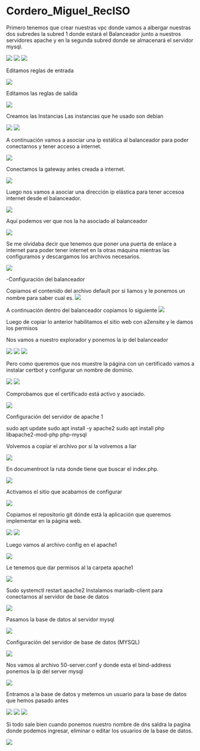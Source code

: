# Cordero_Miguel_RecISO

Primero tenemos que crear nuestras vpc donde vamos a albergar nuestras dos subredes la subred 1 donde estará el Balanceador junto a nuestros servidores apache y en la segunda subred donde se almacenará el servidor mysql.

![](Fotos/1.png)
![](Fotos/2.png)
![](Fotos/3.png)

Editamos reglas de entrada

![](Fotos/4.png)

Editamos las reglas de salida

![](Fotos/5.png)

Creamos las Instancias 
Las instancias que he usado son debian 

![](Fotos/6.png)
![](Fotos/7.png)

A continuación vamos a asociar una ip estática al balanceador para poder conectarnos y tener acceso a internet.

![](Fotos/8.png)

Conectamos la gateway antes creada a internet.

![](Fotos/9.png)

Luego nos vamos a asociar una dirección ip elástica para tener accesoa internet desde el balanceador.

![](Fotos/10.png)

Aquí podemos ver que nos la ha asociado al balanceador

![](Fotos/11.png)

Se me olvidaba decir que tenemos que poner una puerta de enlace a internet para poder tener internet en la otras máquina mientras las configuramos y descargamos los archivos necesarios.

![](Fotos/12.png)

-Configuración del balanceador

Copiamos el contenido del archivo default por si liamos y le ponemos un nombre para saber cual es.
![](Fotos/13.png)

A continuación dentro del balanceador copiamos lo siguiente
![](Fotos/14.png)

Luego de copiar lo anterior habilitamos el sitio web con a2ensite y le damos los permisos

Nos vamos a nuestro explorador y  ponemos la ip del balanceador

![](Fotos/15.png)
![](Fotos/16.png)
![](Fotos/17.png)

Pero como queremos que nos muestre la página con un certificado vamos a instalar certbot y configurar un nombre de dominio.

![](Fotos/18.png)
![](Fotos/19.png)

Comprobamos que el certificado está activo y asociado.

![](Fotos/20.png)

Configuración del servidor de apache 1

sudo apt update
sudo apt install -y apache2
sudo apt install php libapache2-mod-php php-mysql

Volvemos a copiar el archivo por si la volvemos a liar

![](Fotos/21.png)

En documentroot la ruta donde tiene que buscar el index.php.

![](Fotos/22.png)

Activamos el sitio que acabamos de configurar

![](Fotos/23.png)

Copiamos el repositorio git dónde está la aplicación que queremos implementar en la página web.

![](Fotos/24.png)
![](Fotos/25.png)

Luego vamos al archivo config en el apache1

![](Fotos/26.png)

Le tenemos que dar permisos al la carpeta apache1

![](Fotos/27.png)

Sudo systemctl restart apache2
Instalamos mariadb-client para conectarnos al servidor de base de datos

![](Fotos/28.png)

Pasamos la base de datos al servidor mysql

![](Fotos/29.png)

Configuración del servidor de base de datos (MYSQL)

![](Fotos/30.png)

Nos vamos al archivo 50-server.conf y donde esta el bind-address ponemos la ip del server mysql

![](Fotos/31.png)

Entramos a la base de datos y metemos un usuario para la base de datos que hemos pasado antes

![](Fotos/32.png)
![](Fotos/33.png)
![](Fotos/34.png)

Si todo sale bien cuando ponemos nuestro nombre de dns saldra la pagina donde podemos ingresar, eliminar o editar los usuarios de la base de datos.

![](Fotos/35.png)
